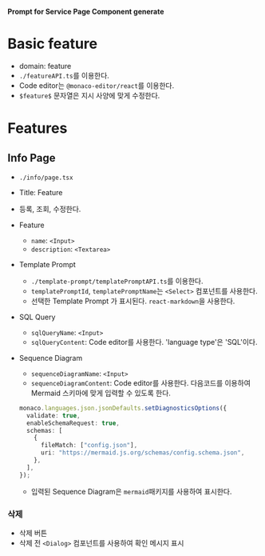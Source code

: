 **Prompt for Service Page Component generate**

# Basic feature

- domain: feature
- `./featureAPI.ts`를 이용한다.
- Code editor는 `@monaco-editor/react`를 이용한다.
- `$feature$` 문자열은 지시 사양에 맞게 수정한다.

# Features

## Info Page

- `./info/page.tsx`
- Title: Feature
- 등록, 조회, 수정한다.

- Feature

  - `name`: `<Input>`
  - `description`: `<Textarea>`

- Template Prompt

  - `./template-prompt/templatePromptAPI.ts`를 이용한다.
  - `templatePromptId`, `templatePromptName`는 `<Select>` 컴포넌트를 사용한다.
  - 선택한 Template Prompt 가 표시된다. `react-markdown`을 사용한다.

- SQL Query

  - `sqlQueryName`: `<Input>`
  - `sqlQueryContent`: Code editor를 사용한다. 'language type'은 'SQL'이다.

- Sequence Diagram
  - `sequenceDiagramName`: `<Input>`
  - `sequenceDiagramContent`: Code editor를 사용한다. 다음코드를 이용하여 Mermaid 스키마에 맞게 입력할 수 있도록 한다.
  ```typescript
  monaco.languages.json.jsonDefaults.setDiagnosticsOptions({
    validate: true,
    enableSchemaRequest: true,
    schemas: [
      {
        fileMatch: ["config.json"],
        uri: "https://mermaid.js.org/schemas/config.schema.json",
      },
    ],
  });
  ```
  - 입력된 Sequence Diagram은 `mermaid`패키지를 사용하여 표시한다.

### 삭제

- 삭제 버튼
- 삭제 전 `<Dialog>` 컴포넌트를 사용하여 확인 메시지 표시
